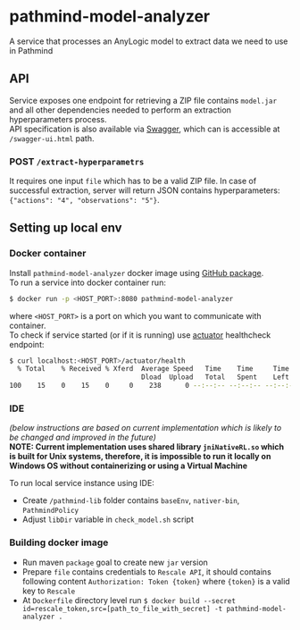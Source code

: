 # pathmind-model-analyzer
A service that processes an AnyLogic model to extract data we need to use in Pathmind

## API
Service exposes one endpoint for retrieving a ZIP file contains `model.jar` and all other dependencies needed to perform an extraction hyperparameters process. <br/>
API specification is also available via [Swagger](https://swagger.io/), which can is accessible at `/swagger-ui.html` path.  

### POST `/extract-hyperparametrs`
It requires one input `file` which has to be a valid ZIP file. In case of successful extraction, server will return JSON contains hyperparameters: `{"actions": "4", "observations": "5"}`.


## Setting up local env
### Docker container
Install `pathmind-model-analyzer` docker image using [GitHub package](https://github.com/SkymindIO/pathmind-model-analyzer/packages/63675).<br/>
To run a service into docker container run:
```bash
$ docker run -p <HOST_PORT>:8080 pathmind-model-analyzer
```
where `<HOST_PORT>` is a port on which you want to communicate with container. <br/>
To check if service started (or if it is running) use [actuator](https://docs.spring.io/spring-boot/docs/current/reference/html/production-ready-features.html) healthcheck endpoint:
``` bash
$ curl localhost:<HOST_PORT>/actuator/health
  % Total    % Received % Xferd  Average Speed   Time    Time     Time  Current
                                 Dload  Upload   Total   Spent    Left  Speed
100    15    0    15    0     0    238      0 --:--:-- --:--:-- --:--:--   238{"status":"UP"}
```

### IDE
<i>(below instructions are based on current implementation which is likely to be changed and improved in the future)</i><br/>
**NOTE: Current implementation uses shared library `jniNativeRL.so` which is built for Unix systems, therefore, it is impossible to run it locally on Windows OS without containerizing or using a Virtual Machine** <br/>

To run local service instance using IDE:
* Create `/pathmind-lib` folder contains `baseEnv`, `nativer-bin`, `PathmindPolicy`
* Adjust `libDir` variable in `check_model.sh` script <br/>

### Building docker image

* Run maven `package` goal to create new `jar` version 
* Prepare `file` contains credentials to `Rescale API`, it should contains following content `Authorization: Token {token}` where `{token}` is a valid key to `Rescale`
* At `Dockerfile` directory level run `$ docker build --secret id=rescale_token,src=[path_to_file_with_secret] -t pathmind-model-analyzer .`
